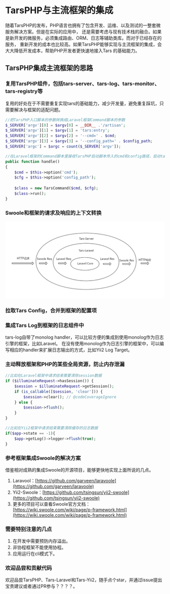 # TarsPHP与主流框架的集成

随着TarsPHP的发布，PHP语言也拥有了包含开发、运维、以及测试的一整套微服务解决方案。但是在实际的应用中，
还是需要考虑与现有技术栈的融合。如果是新开发的微服务，必须集成路由、ORM、日志等辅助类库。而对于已经存在的服务，
重新开发的成本也比较高。如果TarsPHP能够实现与主流框架的集成，会大大降低开发成本，帮助PHP开发者更快速地接入Tars
的基础能力。

## TarsPHP集成主流框架的思路

### 复用TarsPHP组件，包括tars-server、tars-log、tars-monitor、tars-registry等

复用的好处在于不需要重复实现tars的基础能力，减少开发量，避免重复踩坑，只需要解决与框架的适配问题。

```php
//把TarsPHP入口脚本的参数转换成Laravel框架Command脚本的参数
$_SERVER['argv'][0] = $argv[0] = __DIR__ .'/artisan';
$_SERVER['argv'][1] = $argv[1] = 'tars:entry';
$_SERVER['argv'][2] = $argv[2] = '--cmd=' . $cmd;
$_SERVER['argv'][3] = $argv[3] = '--config_path=' . $config_path;
$_SERVER['argc'] = $argc = count($_SERVER['argv']);
```

```php
//在Laravel框架的Command脚本里接收TarsPHP启动脚本传入的cmd和config路径，启动tars-server中的TarsCommand
public function handle()
{
    $cmd = $this->option('cmd');
    $cfg = $this->option('config_path');

    $class = new TarsCommand($cmd, $cfg);
    $class->run();
}
```

### Swoole和框架的请求及响应的上下文转换

![Tars-Laravel HTTP请求过程](./tars-laravel-http-request.png)

### 拉取Tars Config，合并到框架的配置项

### 集成Tars Log到框架的日志组件中

tars-log自带了monolog handler，可以比较方便的集成到使用monolog作为日志引擎的框架，比如Laravel。
在没有使用monolog作为日志引擎的框架中，可以编写相应的handler来扩展日志输出的方式，比如Yii2 Log Target。

### 主动释放框架和PHP的某些全局资源，防止内存泄漏

```php
//比如在Laravel框架中请求结束需要清除session数据
if ($illuminateRequest->hasSession()) {
    $session = $illuminateRequest->getSession();
    if (is_callable([$session, 'clear'])) {
        $session->clear(); // @codeCoverageIgnore
    } else {
        $session->flush();
    }
}
```

```php
//比如在Yii2框架中请求结束需要清除缓存的日志数据
if($app->state == -1){
    $app->getLog()->logger->flush(true);
}
```

### 参考框架集成Swoole的解决方案

借鉴相对成熟的集成Swoole的开源项目，能够更快地实现上面所说的几点。
1. Laravool：[https://github.com/garveen/laravoole](https://github.com/garveen/laravoole)
2. Yii2-Swoole：[https://github.com/tsingsun/yii2-swoole](https://github.com/tsingsun/yii2-swoole)
3. 更多的项目可以查看Swoole官方文档：[https://wiki.swoole.com/wiki/page/p-framework.html](https://wiki.swoole.com/wiki/page/p-framework.html)

### 需要特别注意的几点
1. 在开发中需要预防内存溢出。
2. 非协程框架不能使用协程。
3. 应用运行在cli模式下。

### 欢迎品尝和贡献代码
欢迎品尝TarsPHP、Tars-Laravel和Tars-Yii2，随手点个star，并通过issue提出宝贵建议或者通过PR参与？？？？。